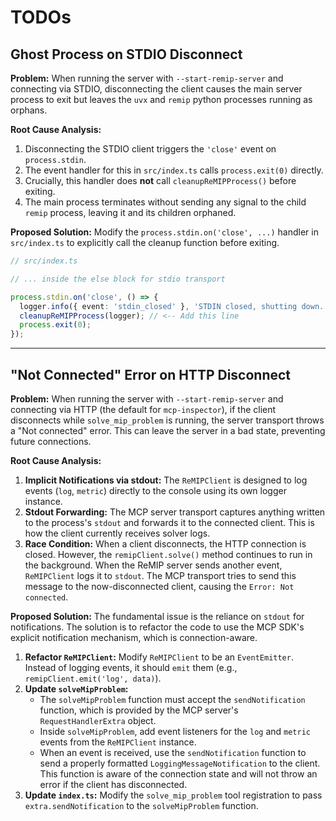 # TODOs

## Ghost Process on STDIO Disconnect

**Problem:**
When running the server with `--start-remip-server` and connecting via STDIO, disconnecting the client causes the main server process to exit but leaves the `uvx` and `remip` python processes running as orphans.

**Root Cause Analysis:**
1.  Disconnecting the STDIO client triggers the `'close'` event on `process.stdin`.
2.  The event handler for this in `src/index.ts` calls `process.exit(0)` directly.
3.  Crucially, this handler does **not** call `cleanupReMIPProcess()` before exiting.
4.  The main process terminates without sending any signal to the child `remip` process, leaving it and its children orphaned.

**Proposed Solution:**
Modify the `process.stdin.on('close', ...)` handler in `src/index.ts` to explicitly call the cleanup function before exiting.

```typescript
// src/index.ts

// ... inside the else block for stdio transport

process.stdin.on('close', () => {
  logger.info({ event: 'stdin_closed' }, 'STDIN closed, shutting down.');
  cleanupReMIPProcess(logger); // <-- Add this line
  process.exit(0);
});
```

---

## "Not Connected" Error on HTTP Disconnect

**Problem:**
When running the server with `--start-remip-server` and connecting via HTTP (the default for `mcp-inspector`), if the client disconnects while `solve_mip_problem` is running, the server transport throws a "Not connected" error. This can leave the server in a bad state, preventing future connections.

**Root Cause Analysis:**
1.  **Implicit Notifications via stdout:** The `ReMIPClient` is designed to log events (`log`, `metric`) directly to the console using its own logger instance.
2.  **Stdout Forwarding:** The MCP server transport captures anything written to the process's `stdout` and forwards it to the connected client. This is how the client currently receives solver logs.
3.  **Race Condition:** When a client disconnects, the HTTP connection is closed. However, the `remipClient.solve()` method continues to run in the background. When the ReMIP server sends another event, `ReMIPClient` logs it to `stdout`. The MCP transport tries to send this message to the now-disconnected client, causing the `Error: Not connected`.

**Proposed Solution:**
The fundamental issue is the reliance on `stdout` for notifications. The solution is to refactor the code to use the MCP SDK's explicit notification mechanism, which is connection-aware.

1.  **Refactor `ReMIPClient`:** Modify `ReMIPClient` to be an `EventEmitter`. Instead of logging events, it should `emit` them (e.g., `remipClient.emit('log', data)`).
2.  **Update `solveMipProblem`:**
    *   The `solveMipProblem` function must accept the `sendNotification` function, which is provided by the MCP server's `RequestHandlerExtra` object.
    *   Inside `solveMipProblem`, add event listeners for the `log` and `metric` events from the `ReMIPClient` instance.
    *   When an event is received, use the `sendNotification` function to send a properly formatted `LoggingMessageNotification` to the client. This function is aware of the connection state and will not throw an error if the client has disconnected.
3.  **Update `index.ts`:** Modify the `solve_mip_problem` tool registration to pass `extra.sendNotification` to the `solveMipProblem` function.
